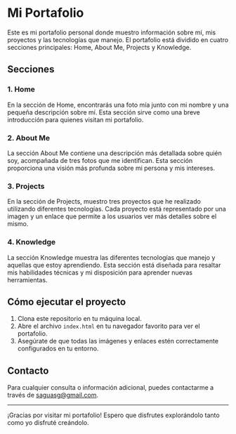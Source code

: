 # Mi Portafolio

Este es mi portafolio personal donde muestro información sobre mí, mis proyectos y las tecnologías que manejo. El portafolio está dividido en cuatro secciones principales: Home, About Me, Projects y Knowledge.

## Secciones

### 1. Home

En la sección de Home, encontrarás una foto mía junto con mi nombre y una pequeña descripción sobre mí. Esta sección sirve como una breve introducción para quienes visitan mi portafolio.

### 2. About Me

La sección About Me contiene una descripción más detallada sobre quién soy, acompañada de tres fotos que me identifican. Esta sección proporciona una visión más profunda sobre mi persona y mis intereses.

### 3. Projects

En la sección de Projects, muestro tres proyectos que he realizado utilizando diferentes tecnologías. Cada proyecto está representado por una imagen y un enlace que permite a los usuarios ver más detalles sobre el mismo.

### 4. Knowledge

La sección Knowledge muestra las diferentes tecnologías que manejo y aquellas que estoy aprendiendo. Esta sección está diseñada para resaltar mis habilidades técnicas y mi disposición para aprender nuevas herramientas.

## Cómo ejecutar el proyecto

1. Clona este repositorio en tu máquina local.
2. Abre el archivo `index.html` en tu navegador favorito para ver el portafolio.
3. Asegúrate de que todas las imágenes y enlaces estén correctamente configurados en tu entorno.

## Contacto

Para cualquier consulta o información adicional, puedes contactarme a través de saguasg@gmail.com.

---

¡Gracias por visitar mi portafolio! Espero que disfrutes explorándolo tanto como yo disfruté creándolo.
